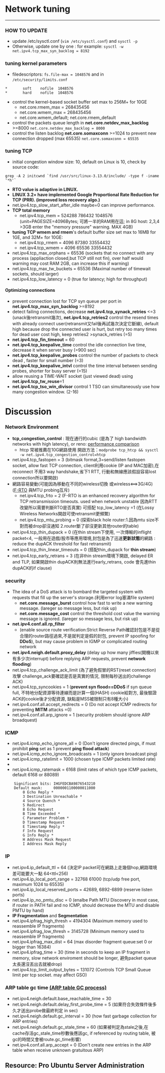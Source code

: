 #    Network tuning
---

### HOW TO UPDATE
* update /etc/sysctl.conf  (`vim /etc/sysctl.conf`) and `sysctl -p `
* Otherwise, update one by one : for example: `sysctl -w net.ipv4.tcp_max_syn_backlog = 8192`

### tuning kernel parameters
* filedescriptors: `fs.file-max = 1048576`  and in `/etc/security/limits.conf`
```
*       soft    nofile  1048576  
*       hard    nofile  1048576
```
* control the kernel-based socket buffer set max to 256M+ for 10GE
  * net.core.rmem_max = 268435456
  * net.core.wmem_max = 268435456
  * net.core.wmem_default; net.core.rmem_default
* control the packets queue length in **net.core.netdev_max_backlog** >=8000 `net.core.netdev_max_backlog = 8000`
* control the listen backlog **net.core.somaxconn** >=1024 to prevent new connection dropped (max 65535) `net.core.somaxconn = 65535`

### tuning TCP 
* initial congestion window size: 10, default on Linux is 10, check by source code:
```
grep -A 2 initcwnd `find /usr/src/linux-3.13.0/include/ -type f -iname '*h'` 
```
* **RTO value is adaptive in LINUX.**
* **LINUX 3.2+ have implemented Google Proportional Rate Reduction for TCP (PRR). (improved loss recovery algo.)**
* net.ipv4.tcp_slow_start_after_idle  maybe=0 can improve performance.
* **TCP total memory** 
  * net.ipv4.tcp_mem = 524288 786432 1048576 (unit=PAGESIZE=4096Bytes; 可將一半的RAM用在這; in 8G host: 2,3,4 >3GB enter the "memory pressure" warning. MAX 4GB)
* **tuning TCP wmem and rmem**'s default buffer size set max to 16MB for 1GE, and 32M+ for 10GE:
  * net.ipv4.tcp_rmem = 4096 87380 33554432
  * net.ipv4.tcp_wmem = 4096 65536 33554432 
* net.ipv4.tcp_max_orphans = 65536 (sockets that no connect with any process (appliaction closed,but TCP still not fin), over half would warning may cost RAM 2GB, can increase this if warning) 
* net.ipv4.tcp_max_tw_buckets = 65536 (Maximal number of timewait sockets, should larger)
* net.ipv4.tcp_low_latency = 0 (true for latency; high for throughput)

#### **Optimizing connections**
* prevent connection lost for TCP syn queue per port in **net.ipv4.tcp_max_syn_backlog** >=8192
* detect failing connections, decrease **net.ipv4.tcp_synack_retries** <=3 (unack後retransmit幾次), **net.ipv4.tcp_retries2** control the resend times with already connect user(retransmit又fail後再試幾次決定它斷線), default high because drop the connected user is hurt, but retry too many times for dead user cost high, keep retries2 >synack_retries (=5)
* **net.ipv4.tcp_fin_timeout** = 60
* **net.ipv4.tcp_keepalive_time** control the idle connection live time, decrease it when server busy (=900 sec) 
* **net.ipv4.tcp_keepalive_probes** control the number of packets to check dead , faster for small number (=3)
* **net.ipv4.tcp_keepalive_intvl** control the time interval between sending probes, shorter for busy server (=15)
* allow reusing a TIME-WAIT socket (just viewed dead) using **net.ipv4.tcp_tw_reuse**=1
*  **net.ipv4.tcp_tso_win_divisor** control 1 TSO can simultaneously use how many congestion window. (2-16)

# Discussion

### Network Environment
* **tcp_congestion_control** : 現在通行的cubic (是為了 high bandwidth networks with high latency), or reno: [performance comparison](http://journal.info.unlp.edu.ar/journal/journal35/papers/JCST-Apr13-1.pdf)
  * htcp 常被推薦在10G網路使用  開啟方法：`modprobe tcp_htcp && sysctl -w net.ipv4.tcp_congestion_control=htcp` 
* net.ipv4.tcp_fastopen = 3 (bitmask format,3=send/listen fastopen socket, allow fast TCP connection, client利用cookie (IP and MAC加密),在reconnect 不用3 way handshake,省下1 RTT, 行動和無線應該假設容易lost connection所以要開啟)
* 網路容易變動(可能因為移動在不同的wireless切換 或wireless<==>3G/4G)  ([F-RTO](http://blog.csdn.net/zhangskd/article/details/7446441) 與MTU probing互斥) 
  * net.ipv4.tcp_frto = 2 (F-RTO is an enhanced recovery algorithm for TCP retransmission timeouts. used when network unstable 因為RTT改變所以需要判斷RTO是否真實)  可搭配 tcp_low_latency =1  (在Lossy Wireless Networks開啟可使retransmit更頻繁)
  * net.ipv4.tcp_mtu_probing = 0 (探索black hole router:1.因為mtu size不對而被drop卻沒通知 2.router斷了卻沒更新其他router的table) 
* net.ipv4.tcp_thin_dupack = 0 (在thin stream下使用, 一次傳輸的inflight packet<4, 一般用在遊戲/股市等應用環境,封包是為了迅速**更新狀態**的網路 :  reduce the dupACK threshold for fast retransmit)
* net.ipv4.tcp_thin_linear_timeouts = 0 (搭配thin_dupack  for **thin stream**)
* net.ipv4.tcp_early_retrans = 3 (在非thin stream環境下開啟, delayed ER and TLP, 如果開啟thin dupACK則無法進行early_retrans, code 會先進thin dupACK的if clause) 

### security
* The idea of a DoS attack is to bombard the targeted system with requests that fill up the server's storage.(利用error log塞滿file system) 
  * **net.core.message_burst** control how fast to write a new warning message. (lareger so message less, but risk up)
  * **net.core.message_cost** control the threshold cost value the warning message is ignored. (lareger so message less, but risk up)
* **net.ipv4.conf.all.rp_filter**
  * (enable source route verification:Strict Reverse Path確認封包是不是從合理的router路徑過來,不是就判定是假的封包, prevent IP spoofing for **DDoS**), but may cause problem in IGMP or complicated routing network
* **net.ipv4.neigh.default.proxy_delay** (delay up how many jiffies(開機以來有多少次interrupt) before replying ARP requests,  prevent **network flooding**)
* net.ipv4.tcp_challenge_ack_limit (為了避免假冒的RST(reset connection)攻擊 challenge_ack要確認是否是真實的情況, 限制每秒送出的challenge ACK)
* net.ipv4.tcp_syncookies = 1 (**prevent syn flood==DDoS** if syn queue full, 不特地分配資源等待連線而是計算一個(HASH) cookie給對方, 最後驗證ACK的cookie後才分配資源, 缺點是MSS被限制只有8種大小) 
* net.ipv4.conf.all.accept_redirects = 0 (Do not accept ICMP redirects for preventing **MITM** attacks =0)
* net.ipv4.conf.all.arp_ignore = 1  (security problem should ignore ARP broadquest)

### ICMP 
* net.ipv4.icmp_echo_ignore_all = 0 (Don't ignore directed pings, if must prohibit **ping** set as 1 prevent **ping flood attack**)
* net.ipv4.icmp_echo_ignore_broadcasts = 1 (only ignore broadcast ping)
* net.ipv4.icmp_ratelimit = 1000  (chosen type ICMP packets limited rate)
* 
* net.ipv4.icmp_ratemask = 6168  (limit rates of which type ICMP packets, default 6168 or 88089)
```
	Significant bits: IHGFEDCBA9876543210
	Default mask:     0000001100000011000
		0 Echo Reply *
		3 Destination Unreachable *
		4 Source Quench *
		5 Redirect
		8 Echo Request
		B Time Exceeded *
		C Parameter Problem *
		D Timestamp Request
		E Timestamp Reply *
		F Info Request
		G Info Reply *
		H Address Mask Request
		I Address Mask Reply
```
### IP 
* net.ipv4.ip_default_ttl = 64 (決定IP packet可在網路上走幾個hop,網路環境差可能要大一點  64<ttl<256)
* net.ipv4.ip_local_port_range = 32768	61000 (tcp/udp free port, maximum 1024 to 65535)
* net.ipv4.ip_local_reserved_ports = 42689, 6892-6899 (reserve listen ports)
* net.ipv4.ip_no_pmtu_disc = 0 (enalbe Path MTU Discovery in most case, if router in PATH fail and no ICMP, should decrease the MTU and disable PMTU by hand)
* **IP Fragmentation** and **Segmentation** 
* net.ipv4.ipfrag_high_thresh = 4194304 (Maximum memory used to reassemble IP fragments)
* net.ipv4.ipfrag_low_thresh = 3145728 (Minimum memory used to reassemble IP fragments)
* net.ipv4.ipfrag_max_dist = 64 (max disorder fragment queue:set 0 or bigger than 16384)
* net.ipv4.ipfrag_time = 30 (time in seconds to keep an IP fragment in memory, slow network enviroment should be longer, 避免packet queue太長還沒丟出去就被drop)
* net.ipv4.tcp_limit_output_bytes = 131072 (Controls TCP Small Queue limit per tcp socket. may affect GSO)

### ARP table gc time [(ARP table GC process)](http://stackoverflow.com/questions/15372011/configuring-arp-age-timeout)
* net.ipv4.neigh.default.base_reachable_time = 30
* net.ipv4.neigh.default.delay_first_probe_time = 5 (如果符合失效條件後多久才送出probe做最終判定 in sec)
* net.ipv4.neigh.default.gc_interval = 30 (how fast garbage collection for ARP entries) 
* net.ipv4.neigh.default.gc_stale_time = 60 (如果被判定為stale之後,在cache存活gc_stale_time秒數後應該gc, if referenced by routing table, 被gc的時間又會被route.gc_time影響)
* net.ipv4.conf.all.arp_accept = 0 (Don't create new entries in the ARP table when receive unknown gratuitous ARP) 


## Resource: Pro Ubuntu Server Administration
